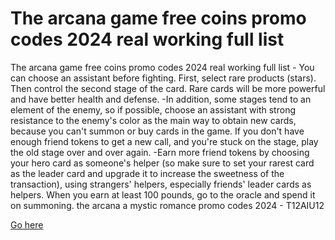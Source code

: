 # The arcana game free coins promo codes 2024 real working full list

The arcana game free coins promo codes 2024 real working full list - You can choose an assistant before fighting. First, select rare products (stars). Then control the second stage of the card. Rare cards will be more powerful and have better health and defense. -In addition, some stages tend to an element of the enemy, so if possible, choose an assistant with strong resistance to the enemy's color as the main way to obtain new cards, because you can't summon or buy cards in the game. If you don't have enough friend tokens to get a new call, and you're stuck on the stage, play the old stage over and over again. -Earn more friend tokens by choosing your hero card as someone's helper (so make sure to set your rarest card as the leader card and upgrade it to increase the sweetness of the transaction), using strangers' helpers, especially friends' leader cards as helpers. When you earn at least 100 pounds, go to the oracle and spend it on summoning. the arcana a mystic romance promo codes 2024 - T12AIU12

<a href="https://influence.co/the.arcana.free.coins.codes">Go here</a>
